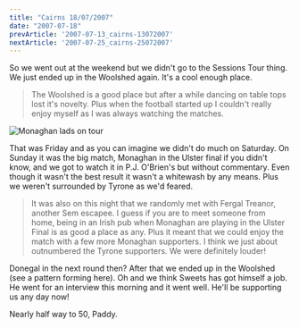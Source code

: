 ```yaml
---
title: "Cairns 18/07/2007"
date: "2007-07-18"
prevArticle: '2007-07-13_cairns-13072007'
nextArticle: '2007-07-25_cairns-25072007'
---
```

So we went out at the weekend but we didn't go to the Sessions Tour thing. We just ended up in the Woolshed again. It's a cool enough place.

> The Woolshed is a good place but after a while dancing on table tops lost it's novelty.  Plus when the football started up I couldn't really enjoy myself as I was always watching the matches.

![Monaghan lads on tour](/images/monaghan.jpg "Monaghan lads on tour")

That was Friday and as you can imagine we didn't do much on Saturday. On Sunday it was the big match, Monaghan in the Ulster final if you didn't know, and we got to watch it in P.J. O'Brien's but without commentary. Even though it wasn't the best result it wasn't a whitewash by any means. Plus we weren't surrounded by Tyrone as we'd feared.

> It was also on this night that we randomly met with Fergal Treanor, another Sem escapee. I guess if you are to meet someone from home, being in an Irish pub when Monaghan are playing in the Ulster Final is as good a place as any. Plus it meant that we could enjoy the match with a few more Monaghan supporters. I think we just about outnumbered the Tyrone supporters. We were definitely louder!

Donegal in the next round then? After that we ended up in the Woolshed (see a pattern forming here). Oh and we think Sweets has got himself a job. He went for an interview this morning and it went well. He'll be supporting us any day now!

Nearly half way to 50,
Paddy.